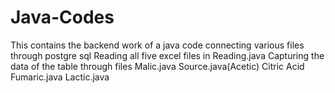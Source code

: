 # Java-Codes
This contains the backend work of a java code connecting various files through postgre sql
Reading all five excel files in Reading.java
Capturing the data of the table through files
Malic.java
Source.java(Acetic)
Citric Acid
Fumaric.java
Lactic.java

